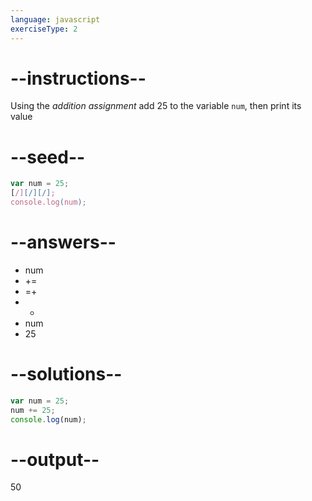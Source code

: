 ```yaml
---
language: javascript
exerciseType: 2
---
```


# --instructions--

Using the *addition assignment* add 25 to the variable `num`, then print its value

# --seed--

```javascript
var num = 25;
[/][/][/];
console.log(num);
```

# --answers--

- num 
- += 
- =+ 
- + 
- num 
- 25

# --solutions--

```javascript
var num = 25;
num += 25;
console.log(num);
```

# --output--

50
